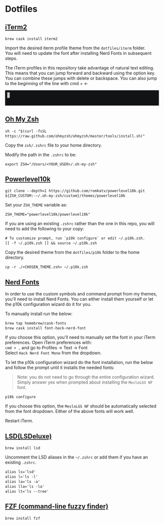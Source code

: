 # Dotfiles


## [iTerm2](https://www.iterm2.com/)

```
brew cask install iterm2
```
Import the desired iterm profile theme from the `dotfiles/iterm` folder.  
You will need to update the font after installing Nerd Fonts in subsequent steps.

The iTerm profiles in this repository take advantage of natural text editing.  This means that you can jump forward and backward using the option key.  You can combine these jumps with delete or backspace.  You can also jump to the beginning of the line with cmd + &#8592;

![iTerm](iterm/iterm-natural-text-editing.gif)

## [Oh My Zsh](https://ohmyz.sh/)

```
sh -c "$(curl -fsSL https://raw.github.com/ohmyzsh/ohmyzsh/master/tools/install.sh)"
```
Copy the `zsh/.zshrc` file to your home directory.

Modify the path in the `.zshrc` to be:
```
export ZSH="/Users/<YOUR_USER>/.oh-my-zsh"
```

## [Powerlevel10k](https://github.com/romkatv/powerlevel10k)

```
git clone --depth=1 https://github.com/romkatv/powerlevel10k.git ${ZSH_CUSTOM:-~/.oh-my-zsh/custom}/themes/powerlevel10k
```
Set your `ZSH_THEME` variable as: 
```
ZSH_THEME="powerlevel10k/powerlevel10k"
```
If you are using an existing `.zshrc` rather than the one in this repo, you will need to add the following to your copy:
```
# To customize prompt, run `p10k configure` or edit ~/.p10k.zsh.
[[ -f ~/.p10k.zsh ]] && source ~/.p10k.zsh
```

Copy the desired theme from the `dotfiles/p10k` folder to the home directory.

```
cp -r ./<CHOSEN_THEME.zsh> ~/.p10k.zsh
```

## [Nerd Fonts](https://github.com/ryanoasis/nerd-fonts)

In order to use the custom symbols and command prompt from my themes, you'll need to install Nerd Fonts.  You can either install them yourself or let the p10k configuration wizard do it for you.

To manually install run the below:
```
brew tap homebrew/cask-fonts
brew cask install font-hack-nerd-font
```
If you choose this option, you'll need to manually set the font in your iTerm preferences.
Open iTerm preferences with:  
`cmd + ,` and go to Profiles -> Text -> Font  
Select `Hack Nerd Font Mono` from the dropdown.

To let the p10k configuration wizard do the font installation, run the below and follow the prompt until it installs the needed fonts:
> Note: you do not need to go through the entire configuration wizard.  Simply answer yes when prompted about installing the `MesloLGS NF` font.
```
p10k configure
```
If you choose this option, the `MesloLGS NF` should be automatically selected from the font dropdown.  Either of the above fonts will work well. 

Restart iTerm.

## [LSD(LSDeluxe)](https://github.com/Peltoche/lsd)
```
brew install lsd
```
Uncomment the LSD aliases in the `~/.zshrc` or add them if you have an existing `.zshrc`.
```
alias ls='lsd'
alias l='ls -l'
alias la='ls -a'
alias lla='ls -la'
alias lt='ls --tree'
```

## [FZF (command-line fuzzy finder)](https://github.com/junegunn/fzf)
```
brew install fzf
```
